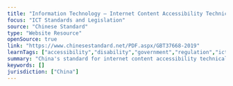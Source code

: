 ```yaml
---
title: "Information Technology — Internet Content Accessibility Technical Requirements and Conformance Testing"
focus: "ICT Standards and Legislation"
source: "Chinese Standard"
type: "Website Resource"
openSource: true
link: "https://www.chinesestandard.net/PDF.aspx/GBT37668-2019"
learnTags: ["accessibility","disability","government","regulation","ict","framework","procurement"]
summary: "China's standard for internet content accessibility technical requirements and test methods."
keywords: []
jurisdiction: ["China"]
---
```

